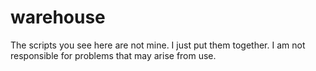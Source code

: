 # warehouse
The scripts you see here are not mine. I just put them together. I am not responsible for problems that may arise from use.

